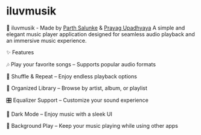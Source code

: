 # iluvmusik

🎵 iluvmusik - Made by [Parth Salunke](https://github.com/sparth292) & [Prayag Upadhyaya](https://github.com/prayagupa23)
A simple and elegant music player application designed for seamless audio playback and an immersive music experience.

✨ Features

🎶 Play your favorite songs – Supports popular audio formats

🔀 Shuffle & Repeat – Enjoy endless playback options

📂 Organized Library – Browse by artist, album, or playlist

🎛️ Equalizer Support – Customize your sound experience

🌙 Dark Mode – Enjoy music with a sleek UI

🔔 Background Play – Keep your music playing while using other apps
